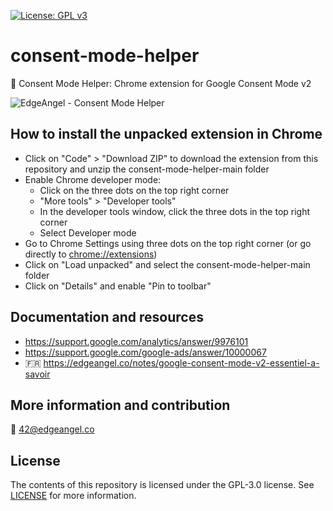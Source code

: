 [![License: GPL v3](https://img.shields.io/badge/License-GPLv3-blue.svg)](https://www.gnu.org/licenses/gpl-3.0)

# consent-mode-helper
🔎 Consent Mode Helper: Chrome extension for Google Consent Mode v2

![EdgeAngel - Consent Mode Helper](https://images.spr.so/cdn-cgi/imagedelivery/j42No7y-dcokJuNgXeA0ig/372d5598-ca42-4eac-9895-1358a79c53d2/consent-mode-helper/w=640,quality=80)

## How to install the unpacked extension in Chrome
* Click on "Code" > "Download ZIP" to download the extension from this repository and unzip the consent-mode-helper-main folder
* Enable Chrome developer mode:
    * Click on the three dots on the top right corner 
    * "More tools" > "Developer tools"
    * In the developer tools window, click the three dots in the top right corner
    * Select Developer mode
* Go to Chrome Settings using three dots on the top right corner (or go directly to [chrome://extensions](chrome://extensions))
* Click on "Load unpacked" and select the consent-mode-helper-main folder
* Click on "Details" and enable "Pin to toolbar" 

## Documentation and resources
* https://support.google.com/analytics/answer/9976101 
* https://support.google.com/google-ads/answer/10000067
* 🇫🇷 https://edgeangel.co/notes/google-consent-mode-v2-essentiel-a-savoir

## More information and contribution
💌 42@edgeangel.co

## License
The contents of this repository is licensed under the GPL-3.0 license. See [LICENSE](LICENSE) for more information.